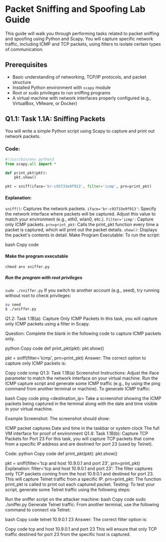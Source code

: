 # Packet Sniffing and Spoofing Lab Guide

This guide will walk you through performing tasks related to packet sniffing and spoofing using Python and Scapy. You will capture specific network traffic, including ICMP and TCP packets, using filters to isolate certain types of communication.

## Prerequisites

- Basic understanding of networking, TCP/IP protocols, and packet structure
- Installed Python environment with `scapy` module
- Root or sudo privileges to run sniffing programs
- A virtual machine with network interfaces properly configured (e.g., VirtualBox, VMware, or Docker)

## Q1.1: Task 1.1A: Sniffing Packets

You will write a simple Python script using Scapy to capture and print out network packets.

### Code:

```python
#!/usr/bin/env python3
from scapy.all import *

def print_pkt(pkt):
    pkt.show()

pkt = sniff(iface='br-c93733e9f913', filter='icmp', prn=print_pkt)

```
#### Explanation:

`sniff()`: Captures the network packets.
`iface='br-c93733e9f913'`: Specify the network interface where packets will be captured. Adjust this value to match your environment (e.g., eth0, wlan0, etc.).
`filter='icmp'`: Capture only ICMP packets.
`prn=print_pkt`: Calls the print_pkt function every time a packet is captured, which will print out the packet details.
`show()`: Displays the packet's contents in detail.
Make Program Executable:
To run the script:

bash
Copy code
#### Make the program executable
`chmod a+x sniffer.py`

##### Run the program with root privileges
`sudo ./sniffer.py`
If you switch to another account (e.g., seed), try running without root to check privileges:

```bash
su seed
$ ./sniffer.py
```
Q1.2: Task 1.1B(a): Capture Only ICMP Packets
In this task, you will capture only ICMP packets using a filter in Scapy.

Question:
Complete the blank in the following code to capture ICMP packets only.

python
Copy code
def print_pkt(pkt):
    pkt.show()

pkt = sniff(filter='icmp', prn=print_pkt)
Answer:
The correct option to capture only ICMP packets is:

Copy code
icmp
Q1.3: Task 1.1B(a) Screenshot
Instructions:
Adjust the iface parameter to match the network interface on your virtual machine.
Run the ICMP capture script and generate some ICMP traffic (e.g., by using the ping command from another terminal or machine).
To generate ICMP traffic:

bash
Copy code
ping <destination_ip>
Take a screenshot showing the ICMP packets being captured in the terminal along with the date and time visible in your virtual machine.

Example Screenshot:
The screenshot should show:

ICMP packet captures
Date and time in the taskbar or system clock
The full VM interface for proof of environment
Q1.4: Task 1.1B(b): Capture TCP Packets for Port 23
For this task, you will capture TCP packets that come from a specific IP address and are destined for port 23 (used by Telnet).

Code:
python
Copy code
def print_pkt(pkt):
    pkt.show()

pkt = sniff(filter='tcp and host 10.9.0.1 and port 23', prn=print_pkt)
Explanation:
filter='tcp and host 10.9.0.1 and port 23': The filter captures only TCP packets coming from the host 10.9.0.1 and destined for port 23.
This will capture Telnet traffic from a specific IP.
prn=print_pkt: The function print_pkt is called to print out each captured packet.
Testing:
To test your script, generate some Telnet traffic using the following steps:

Run the sniffer script on the attacker machine:
bash
Copy code
sudo ./sniffer.py
Generate Telnet traffic:
From another terminal, use the following command to connect via Telnet:

bash
Copy code
telnet 10.9.0.1 23
Answer:
The correct filter option is:

Copy code
tcp and host 10.9.0.1 and port 23
This will ensure that only TCP traffic destined for port 23 from the specific host is captured.